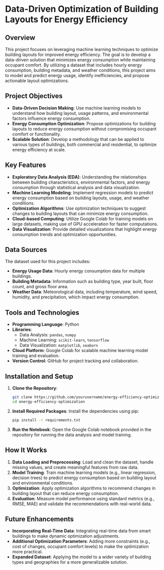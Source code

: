 # Data-Driven Optimization of Building Layouts for Energy Efficiency

## Overview

This project focuses on leveraging machine learning techniques to optimize building layouts for improved energy efficiency. The goal is to develop a data-driven solution that minimizes energy consumption while maintaining occupant comfort. By utilizing a dataset that includes hourly energy consumption, building metadata, and weather conditions, this project aims to model and predict energy usage, identify inefficiencies, and propose actionable layout optimizations.

## Project Objectives

- **Data-Driven Decision Making**: Use machine learning models to understand how building layout, usage patterns, and environmental factors influence energy consumption.
- **Energy Consumption Optimization**: Propose optimizations for building layouts to reduce energy consumption without compromising occupant comfort or functionality.
- **Scalable Solution**: Develop a methodology that can be applied to various types of buildings, both commercial and residential, to optimize energy efficiency at scale.

## Key Features

- **Exploratory Data Analysis (EDA)**: Understanding the relationships between building characteristics, environmental factors, and energy consumption through statistical analysis and data visualization.
- **Machine Learning Modeling**: Implement regression models to predict energy consumption based on building layouts, usage, and weather conditions.
- **Optimization Algorithms**: Use optimization techniques to suggest changes to building layouts that can minimize energy consumption.
- **Cloud-based Computing**: Utilize Google Colab for training models on large datasets, making use of GPU acceleration for faster computations.
- **Data Visualization**: Provide detailed visualizations that highlight energy consumption trends and optimization opportunities.

## Data Sources

The dataset used for this project includes:
- **Energy Usage Data**: Hourly energy consumption data for multiple buildings.
- **Building Metadata**: Information such as building type, year built, floor count, and gross floor area.
- **Weather Data**: Meteorological data, including temperature, wind speed, humidity, and precipitation, which impact energy consumption.

## Tools and Technologies

- **Programming Language**: Python
- **Libraries**:
  - Data Analysis: `pandas`, `numpy`
  - Machine Learning: `scikit-learn`, `tensorflow`
  - Data Visualization: `matplotlib`, `seaborn`
- **Cloud Platform**: Google Colab for scalable machine learning model training and evaluation.
- **Version Control**: GitHub for project tracking and collaboration.

## Installation and Setup

1. **Clone the Repository**:
   ```bash
   git clone https://github.com/yourusername/energy-efficiency-optimization.git
   cd energy-efficiency-optimization
   ```

2. **Install Required Packages**:
   Install the dependencies using pip:
   ```bash
   pip install -r requirements.txt
   ```

3. **Run the Notebook**:
   Open the Google Colab notebook provided in the repository for running the data analysis and model training.

## How It Works

1. **Data Loading and Preprocessing**: Load and clean the dataset, handle missing values, and create meaningful features from raw data.
2. **Model Training**: Train machine learning models (e.g., linear regression, decision trees) to predict energy consumption based on building layout and environmental conditions.
3. **Optimization**: Apply optimization algorithms to recommend changes in building layout that can reduce energy consumption.
4. **Evaluation**: Measure model performance using standard metrics (e.g., RMSE, MAE) and validate the recommendations with real-world data.

## Future Enhancements

- **Incorporating Real-Time Data**: Integrating real-time data from smart buildings to make dynamic optimization adjustments.
- **Additional Optimization Parameters**: Adding more constraints (e.g., cost of changes, occupant comfort levels) to make the optimization more practical.
- **Expanded Dataset**: Applying the model to a wider variety of building types and geographies for a more generalizable solution.

